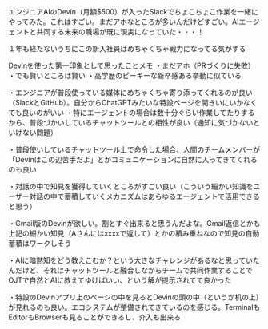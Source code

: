 エンジニアAIのDevin（月額$500）が入ったSlackでちょこちょこ作業を一緒にやってみた。これはすごい。まだアホなところが多いんだけどすごい。AIエージェントと共同する未来の職場が既に現実になっていた・・・！

１年も経たないうちにこの新入社員はめちゃくちゃ戦力になってる気がする


Devinを使った第一印象として思ったことメモ
・まだアホ（PRづくりに失敗）
・でも賢いところは賢い
・高学歴のピーキーな新卒感ある挙動に似ている

・エンジニアが普段使っている媒体にめちゃくちゃ寄り添ってくれるのが良い（SlackとGitHub）。自分からChatGPTみたいな特設ページを開きいにいかなくても良いのがいい
・特にエージェントの場合は数十分ぐらい作業してたりするから、普段づかいしているチャットツールとの相性が良い（通知に気づかないといけない問題）

・普段使いしているチャットツール上で命令した場合、人間のチームメンバーが「Devinはこの辺苦手だよ」とかコミュニケーションに自然に入ってきてくれるのも良い

・対話の中で知見を獲得していくところがすごい良い（こういう細かい知識をユーザー対話の中で蓄積していくメカニズムはあらゆるエージェントで活用できると思う）

・Gmail版のDevinが欲しい。割とすぐ出来ると思うんだよな。Gmail返信とかも上記の細かい知見（Aさんにはxxxxで返して）とかの積み重ねなので知見の自動蓄積はワークしそう

・AIに暗黙知をどう教えこむか？という大きなチャレンジがあるなと思っていたんだけど、それはチャットツールと融合しながらチームで共同作業することでOJTで自然とAIに教えてゆけばいい、という解が提示されてて良かった

・特設のDevinアプリ上のページの中を見るとDevinの頭の中（というか机の上）が見れるのも良い。エコシステムが整備されてきているのを感じる。TerminalもEditorもBrowserも見ることができるし、介入も出来る